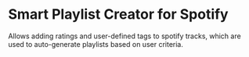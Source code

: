 Smart Playlist Creator for Spotify
==================================

Allows adding ratings and user-defined tags to spotify tracks, which are used to auto-generate playlists based on user criteria.